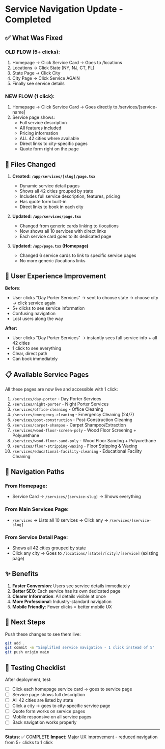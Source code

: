 # Service Navigation Update - Completed

## ✅ What Was Fixed

### OLD FLOW (5+ clicks):
1. Homepage → Click Service Card → Goes to /locations
2. Locations → Click State (NY, NJ, CT, FL)
3. State Page → Click City
4. City Page → Click Service AGAIN
5. Finally see service details

### NEW FLOW (1 click):
1. Homepage → Click Service Card → Goes directly to /services/[service-name]
2. Service page shows:
   - Full service description
   - All features included
   - Pricing information
   - ALL 42 cities where available
   - Direct links to city-specific pages
   - Quote form right on the page

## 📁 Files Changed

1. **Created: `/app/services/[slug]/page.tsx`**
   - Dynamic service detail pages
   - Shows all 42 cities grouped by state
   - Includes full service description, features, pricing
   - Has quote form built-in
   - Direct links to book in each city

2. **Updated: `/app/services/page.tsx`**
   - Changed from generic cards linking to /locations
   - Now shows all 10 services with direct links
   - Each service card goes to its dedicated page

3. **Updated: `/app/page.tsx` (Homepage)**
   - Changed 6 service cards to link to specific service pages
   - No more generic /locations links

## 🎯 User Experience Improvement

**Before:**
- User clicks "Day Porter Services" → sent to choose state → choose city → click service again
- 5+ clicks to see service information
- Confusing navigation
- Lost users along the way

**After:**
- User clicks "Day Porter Services" → instantly sees full service info + all 42 cities
- 1 click to see everything
- Clear, direct path
- Can book immediately

## 📋 Available Service Pages

All these pages are now live and accessible with 1 click:

1. `/services/day-porter` - Day Porter Services
2. `/services/night-porter` - Night Porter Services
3. `/services/office-cleaning` - Office Cleaning
4. `/services/emergency-cleaning` - Emergency Cleaning (24/7)
5. `/services/post-construction` - Post-Construction Cleaning
6. `/services/carpet-shampoo` - Carpet Shampoo/Extraction
7. `/services/wood-floor-screen-poly` - Wood Floor Screening + Polyurethane
8. `/services/wood-floor-sand-poly` - Wood Floor Sanding + Polyurethane
9. `/services/floor-stripping-waxing` - Floor Stripping & Waxing
10. `/services/educational-facility-cleaning` - Educational Facility Cleaning

## 🔗 Navigation Paths

### From Homepage:
- Service Card → `/services/[service-slug]` → Shows everything

### From Main Services Page:
- `/services` → Lists all 10 services → Click any → `/services/[service-slug]`

### From Service Detail Page:
- Shows all 42 cities grouped by state
- Click any city → Goes to `/locations/[state]/[city]/[service]` (existing page)

## ✨ Benefits

1. **Faster Conversion**: Users see service details immediately
2. **Better SEO**: Each service has its own dedicated page
3. **Clearer Information**: All details visible at once
4. **More Professional**: Industry-standard navigation
5. **Mobile Friendly**: Fewer clicks = better mobile UX

## 🚀 Next Steps

Push these changes to see them live:

```bash
git add .
git commit -m "Simplified service navigation - 1 click instead of 5"
git push origin main
```

## 📝 Testing Checklist

After deployment, test:
- [ ] Click each homepage service card → goes to service page
- [ ] Service page shows full description
- [ ] All 42 cities are listed by state
- [ ] Click a city → goes to city-specific service page
- [ ] Quote form works on service pages
- [ ] Mobile responsive on all service pages
- [ ] Back navigation works properly

---

**Status**: ✅ COMPLETE
**Impact**: Major UX improvement - reduced navigation from 5+ clicks to 1 click
